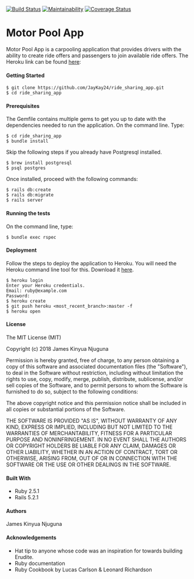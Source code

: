 [![Build Status](https://travis-ci.org/JayKay24/ride_sharing_app.svg?branch=ch-refactoring-160221333)](https://travis-ci.org/JayKay24/ride_sharing_app)
[![Maintainability](https://api.codeclimate.com/v1/badges/029e518a71b8c7d8b4df/maintainability)](https://codeclimate.com/github/JayKay24/ride_sharing_app/maintainability)
[![Coverage Status](https://coveralls.io/repos/github/JayKay24/ride_sharing_app/badge.svg?branch=ch-refactoring-160221333)](https://coveralls.io/github/JayKay24/ride_sharing_app?branch=ch-refactoring-160221333)

# Motor Pool App

Motor Pool App is a carpooling application that provides drivers with the ability to create ride offers and passengers 
to join available ride offers. The Heroku link can be found [here](https://motor-pool.herokuapp.com/):

#### Getting Started

```
$ git clone https://github.com/JayKay24/ride_sharing_app.git
$ cd ride_sharing_app
```


#### Prerequisites

The Gemfile contains multiple gems to get you up to date with the dependencies
needed to run the application.
On the command line. Type:

```
$ cd ride_sharing_app
$ bundle install
```
Skip the following steps if you already have Postgresql installed.

```
$ brew install postgresql
$ psql postgres
```

Once installed, proceed with the following commands:
```
$ rails db:create
$ rails db:migrate
$ rails server
```

#### Running the tests

On the command line, type:
```
$ bundle exec rspec
```

#### Deployment

Follow the steps to deploy the application to Heroku. You will need the Heroku
command line tool for this. Download it [here](https://devcenter.heroku.com/start).

```
$ heroku login
Enter your Heroku credentials.
Email: ruby@example.com
Password:
$ heroku create
$ git push heroku <most_recent_branch>:master -f
$ heroku open
```


#### License

The MIT License (MIT)

Copyright (c) 2018 James Kinyua Njuguna

Permission is hereby granted, free of charge, to any person obtaining a copy of this software and associated documentation files (the "Software"), to deal in the Software without restriction, including without limitation the rights to use, copy, modify, merge, publish, distribute, sublicense, and/or sell copies of the Software, and to permit persons to whom the Software is furnished to do so, subject to the following conditions:

The above copyright notice and this permission notice shall be included in all copies or substantial portions of the Software.

THE SOFTWARE IS PROVIDED "AS IS", WITHOUT WARRANTY OF ANY KIND, EXPRESS OR IMPLIED, INCLUDING BUT NOT LIMITED TO THE WARRANTIES OF MERCHANTABILITY, FITNESS FOR A PARTICULAR PURPOSE AND NONINFRINGEMENT. IN NO EVENT SHALL THE AUTHORS OR COPYRIGHT HOLDERS BE LIABLE FOR ANY CLAIM, DAMAGES OR OTHER LIABILITY, WHETHER IN AN ACTION OF CONTRACT, TORT OR OTHERWISE, ARISING FROM, OUT OF OR IN CONNECTION WITH THE SOFTWARE OR THE USE OR OTHER DEALINGS IN THE SOFTWARE.


#### Built With

* Ruby 2.5.1
* Rails 5.2.1


#### Authors

James Kinyua Njuguna


#### Acknowledgements
* Hat tip to anyone whose code was an inspiration for towards building Erudite.
* Ruby documentation
* Ruby Cookbook by Lucas Carlson & Leonard Richardson
